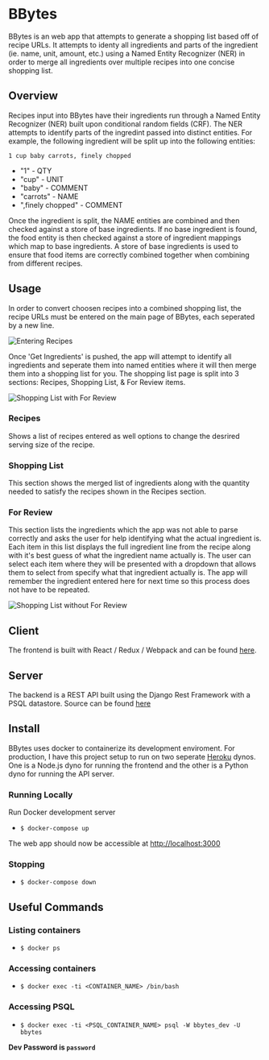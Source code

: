 # BBytes

BBytes is an web app that attempts to generate a shopping list based off of recipe URLs. It attempts to identy all ingredients and parts of the ingredient (ie. name, unit, amount, etc.) using a Named Entity Recognizer (NER) in order to merge all ingredients over multiple recipes into one concise shopping list. 

## Overview

Recipes input into BBytes have their ingredients run through a Named Entity Recognizer (NER) built upon conditional random fields (CRF). The NER attempts to identify parts of the ingredint passed into distinct entities. For example, the following ingredient will be split up into the following entities:
```
1 cup baby carrots, finely chopped
```
- "1" - QTY
- "cup" - UNIT
- "baby" - COMMENT
- "carrots" - NAME
- ",finely chopped" - COMMENT

Once the ingredient is split, the NAME entities are combined and then checked against a store of base ingredients. If no base ingredient is found, the food entity is then checked against a store of ingredient mappings which map to base ingredients. A store of base ingredients is used to ensure that food items are correctly combined together when combining from different recipes.

## Usage

In order to convert choosen recipes into a combined shopping list, the recipe URLs must be entered on the main page of BBytes, each seperated by a new line.

![Entering Recipes](https://i.imgur.com/GWqkpOL.png "Entering Recipes")

Once 'Get Ingredients' is pushed, the app will attempt to identify all ingredients and seperate them into named entities where it will then merge them into a shopping list for you. The shopping list page is split into 3 sections: Recipes, Shopping List, & For Review items.

![Shopping List with For Review](https://i.imgur.com/dmOvlk2.png " Shopping List with For Review")

### Recipes

Shows a list of recipes entered as well options to change the desrired serving size of the recipe.

### Shopping List

This section shows the merged list of ingredients along with the quantity needed to satisfy the recipes shown in the Recipes section. 

### For Review

This section lists the ingredients which the app was not able to parse correctly and asks the user for help identifying what the actual ingredient is. Each item in this list displays the full ingredient line from the recipe along with it's best guess of what the ingredient name actually is. The user can select each item where they will be presented with a dropdown that allows them to select from specify what that ingredient actually is. The app will remember the ingredient entered here for next time so this process does not have to be repeated.

![Shopping List without For Review](https://i.imgur.com/Bw4ogaG.png "Shopping List without For Review")


## Client

The frontend is built with React / Redux / Webpack and can be found [here](https://github.com/Orevarc/bbytes_client).

## Server

The backend is a REST API built using the Django Rest Framework with a PSQL datastore. Source can be found [here](https://github.com/Orevarc/bbytes_server)

## Install

BBytes uses docker to containerize its development enviroment. For production, I have this project setup to run on two seperate [Heroku](https://www.heroku.com/) dynos. One is a Node.js dyno for running the frontend and the other is a Python dyno for running the API server.

### Running Locally

Run Docker development server

- `$ docker-compose up`

The web app should now be accessible at [http://localhost:3000](http://localhost:3000)

### Stopping 

- `$ docker-compose down`

## Useful Commands

### Listing containers

- `$ docker ps`

### Accessing containers

- `$ docker exec -ti <CONTAINER_NAME> /bin/bash`

### Accessing PSQL

- `$ docker exec -ti <PSQL_CONTAINER_NAME> psql -W bbytes_dev -U bbytes`

**Dev Password is `password`**
